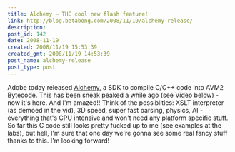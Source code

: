 ```yaml
---
title: Alchemy – THE cool new flash feature!
link: http://blog.betabong.com/2008/11/19/alchemy-release/
description: 
post_id: 142
date: 2008-11-19
created: 2008/11/19 15:53:39
created_gmt: 2008/11/19 14:53:39
post_name: alchemy-release
post_type: post
---
```



Adobe today released [Alchemy](http://labs.adobe.com/technologies/alchemy/), a SDK to compile C/C++ code into AVM2 Bytecode. This has been sneak peaked a while ago (see Video below) - now it's here. And I'm amazed!! Think of the possiblities: XSLT interpreter (as demoed in the vid), 3D speed, super fast parsing, physics, AI - everything that's CPU intensive and won't need any platform specific stuff. So far this C code still looks pretty fucked up to me (see examples at the labs), but hell, I'm sure that one day we're gonna see some real fancy stuff thanks to this. I'm looking forward!
